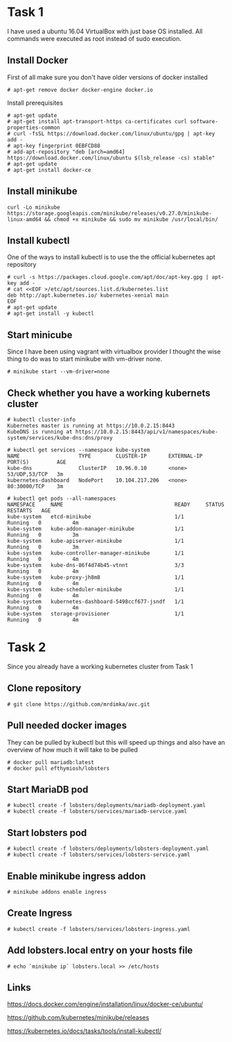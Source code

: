 Task 1
======

I have used a ubuntu 16.04 VirtualBox with just base OS installed.
All commands were executed as root instead of sudo execution.

## Install Docker

First of all make sure you don't have older versions of docker installed
```
# apt-get remove docker docker-engine docker.io
```
Install prerequisites
```
# apt-get update
# apt-get install apt-transport-https ca-certificates curl software-properties-common
# curl -fsSL https://download.docker.com/linux/ubuntu/gpg | apt-key add -
# apt-key fingerprint 0EBFCD88
# add-apt-repository "deb [arch=amd64] https://download.docker.com/linux/ubuntu $(lsb_release -cs) stable"
# apt-get update
# apt-get install docker-ce
```
## Install minikube
```
curl -Lo minikube https://storage.googleapis.com/minikube/releases/v0.27.0/minikube-linux-amd64 && chmod +x minikube && sudo mv minikube /usr/local/bin/
```

## Install kubectl
One of the ways to install kubectl is to use the the official kubernetes apt repository

```
# curl -s https://packages.cloud.google.com/apt/doc/apt-key.gpg | apt-key add -
# cat <<EOF >/etc/apt/sources.list.d/kubernetes.list
deb http://apt.kubernetes.io/ kubernetes-xenial main
EOF
# apt-get update
# apt-get install -y kubectl
```

## Start minicube
Since I have been using vagrant with virtualbox provider I thought the wise thing to do was to start minikube with vm-driver none.

```
# minikube start --vm-driver=none
```

## Check whether you have a working kubernets cluster

```
# kubectl cluster-info
Kubernetes master is running at https://10.0.2.15:8443
KubeDNS is running at https://10.0.2.15:8443/api/v1/namespaces/kube-system/services/kube-dns:dns/proxy
```
```
# kubectl get services --namespace kube-system
NAME                   TYPE        CLUSTER-IP       EXTERNAL-IP   PORT(S)         AGE
kube-dns               ClusterIP   10.96.0.10       <none>        53/UDP,53/TCP   3m
kubernetes-dashboard   NodePort    10.104.217.206   <none>        80:30000/TCP    3m
```

```
# kubectl get pods --all-namespaces
NAMESPACE     NAME                                    READY     STATUS    RESTARTS   AGE
kube-system   etcd-minikube                           1/1       Running   0          4m
kube-system   kube-addon-manager-minikube             1/1       Running   0          3m
kube-system   kube-apiserver-minikube                 1/1       Running   0          3m
kube-system   kube-controller-manager-minikube        1/1       Running   0          4m
kube-system   kube-dns-86f4d74b45-vtnnt               3/3       Running   0          4m
kube-system   kube-proxy-jh8m8                        1/1       Running   0          4m
kube-system   kube-scheduler-minikube                 1/1       Running   0          4m
kube-system   kubernetes-dashboard-5498ccf677-jsndf   1/1       Running   0          4m
kube-system   storage-provisioner                     1/1       Running   0          4m
```

Task 2
======
Since you already have a working kubernetes cluster from Task 1

## Clone repository

```
# git clone https://github.com/mrdimka/avc.git
```

## Pull needed docker images
They can be pulled by kubectl but this will speed up things and also have an overview of how much it will take to be pulled

```
# docker pull mariadb:latest
# docker pull efthymiosh/lobsters
```

## Start MariaDB pod

```
# kubectl create -f lobsters/deployments/mariadb-deployment.yaml
# kubectl create -f lobsters/services/mariadb-service.yaml
```

## Start lobsters pod

```
# kubectl create -f lobsters/deployments/lobsters-deployment.yaml
# kubectl create -f lobsters/services/lobsters-service.yaml
```
## Enable minikube ingress addon
```
# minikube addons enable ingress
```
##  Create Ingress
```
# kubectl create -f lobsters/services/lobsters-ingress.yaml
```

## Add lobsters.local entry on your hosts file
```
# echo `minikube ip` lobsters.local >> /etc/hosts
```

## Links

https://docs.docker.com/engine/installation/linux/docker-ce/ubuntu/

https://github.com/kubernetes/minikube/releases

https://kubernetes.io/docs/tasks/tools/install-kubectl/
